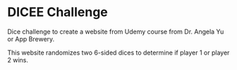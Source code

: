 # DICEE Challenge
 Dice challenge to create a website from Udemy course from Dr. Angela Yu or App Brewery.
 
 This website randomizes two 6-sided dices to determine if player 1 or player 2 wins. 
